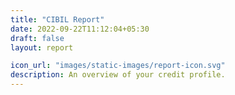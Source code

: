 ```yaml
---
title: "CIBIL Report"
date: 2022-09-22T11:12:04+05:30
draft: false
layout: report

icon_url: "images/static-images/report-icon.svg"
description: An overview of your credit profile.
---
```



